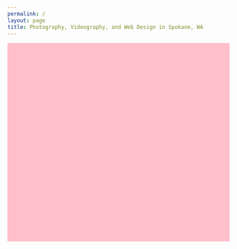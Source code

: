 ```yaml
---
permalink: /
layout: page
title: Photography, Videography, and Web Design in Spokane, WA
---
```


<style type="text/css" media="screen">
	.column {
		min-height: 150px;
		background: pink;
	}
	.row {
		background: lightblue;
	}
</style>

<section id="frontPage">
	<div class="row container">
	  <div class="column medium-2 large-1"></div>
	  <div class="column medium-2 large-3"></div>
	  <div class="column medium-2 large-2"></div>
	</div>
</section>
